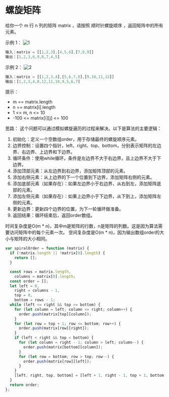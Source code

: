 # 螺旋矩阵

给你一个 m 行 n 列的矩阵 matrix ，请按照 顺时针螺旋顺序 ，返回矩阵中的所有元素。

示例 1：
![1](https://assets.leetcode.com/uploads/2020/11/13/spiral1.jpg)

```js
输入：matrix = [[1,2,3],[4,5,6],[7,8,9]]
输出：[1,2,3,6,9,8,7,4,5]
```

示例 2：
![2](https://assets.leetcode.com/uploads/2020/11/13/spiral.jpg)

```js
输入：matrix = [[1,2,3,4],[5,6,7,8],[9,10,11,12]]
输出：[1,2,3,4,8,12,11,10,9,5,6,7]
```

提示：

- m == matrix.length
- n == matrix[i].length
- 1 <= m, n <= 10
- -100 <= matrix[i][j] <= 100

思路：
这个问题可以通过模拟螺旋遍历的过程来解决。以下是算法的主要逻辑：

1. 初始化：定义一个空数组order，用于存储最终的螺旋顺序元素。
2. 边界控制：设置四个指针，left、right、top、bottom，分别表示矩阵的左边界、右边界、上边界和下边界。
3. 循环条件：使用while循环，条件是左边界不大于右边界，且上边界不大于下边界。
4. 添加顶部元素：从左边界到右边界，添加矩阵顶部的元素。
5. 添加右侧元素：从上边界的下一个位置到下边界，添加矩阵右侧的元素。
6. 添加底部元素（如果存在）：如果左边界小于右边界，从右到左，添加矩阵底部的元素。
7. 添加左侧元素（如果存在）：如果上边界小于下边界，从下到上，添加矩阵左侧的元素。
8. 更新边界：更新四个边界的位置，为下一轮循环做准备。
9. 返回结果：循环结束后，返回order数组。

时间复杂度是O(m * n)，其中m是矩阵的行数，n是矩阵的列数。这是因为算法需要访问矩阵中的每个元素一次。
空间复杂度是O(m * n)，因为输出数组order的大小与矩阵的大小相同。



```js
var spiralOrder = function (matrix) {
  if (!matrix.length || !matrix[0].length) {
    return [];
  }

  const rows = matrix.length,
    columns = matrix[0].length;
  const order = [];
  let left = 0,
    right = columns - 1,
    top = 0,
    bottom = rows - 1;
  while (left <= right && top <= bottom) {
    for (let column = left; column <= right; column++) {
      order.push(matrix[top][column]);
    }
    for (let row = top + 1; row <= bottom; row++) {
      order.push(matrix[row][right]);
    }
    if (left < right && top < bottom) {
      for (let column = right - 1; column > left; column--) {
        order.push(matrix[bottom][column]);
      }
      for (let row = bottom; row > top; row--) {
        order.push(matrix[row][left]);
      }
    }
    [left, right, top, bottom] = [left + 1, right - 1, top + 1, bottom - 1];
  }
  return order;
};
```
